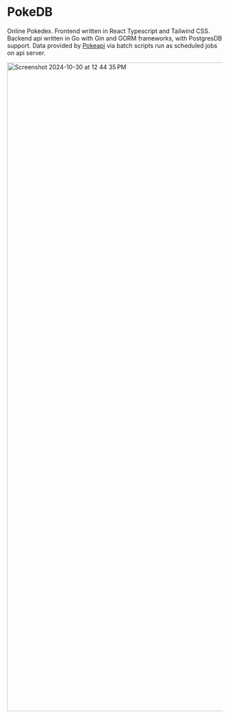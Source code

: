 # PokeDB

Online Pokedex. Frontend written in React Typescript and Tailwind CSS. Backend api written in Go with Gin and GORM frameworks, with PostgresDB support. Data provided by [Pokeapi](https://pokeapi.co/) via batch scripts run as scheduled jobs on api server.

<img width="1512" alt="Screenshot 2024-10-30 at 12 44 35 PM" src="https://github.com/user-attachments/assets/a7ec3b94-6fbd-462e-abbc-25a3302e8834">
